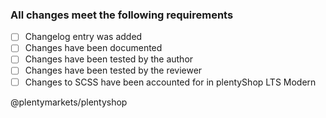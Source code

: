 ### All changes meet the following requirements
- [ ] Changelog entry was added
- [ ] Changes have been documented
- [ ] Changes have been tested by the author
- [ ] Changes have been tested by the reviewer
- [ ] Changes to SCSS have been accounted for in plentyShop LTS Modern

@plentymarkets/plentyshop
